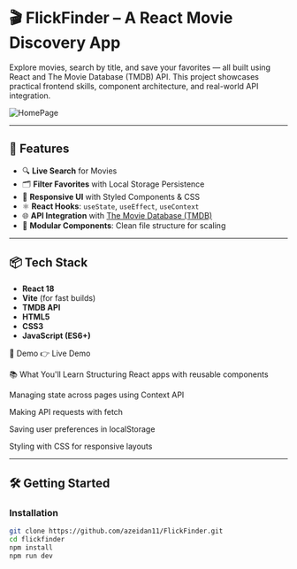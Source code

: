 # 🎬 FlickFinder – A React Movie Discovery App

Explore movies, search by title, and save your favorites — all built using React and The Movie Database (TMDB) API. This project showcases practical frontend skills, component architecture, and real-world API integration.

![HomePage](https://github.com/user-attachments/assets/a3e31376-b56b-4bd4-a77c-364d551d637e)

---

## 🚀 Features

- 🔍 **Live Search** for Movies
- 🗂️ **Filter Favorites** with Local Storage Persistence
- 🎨 **Responsive UI** with Styled Components & CSS
- ⚛️ **React Hooks**: `useState`, `useEffect`, `useContext`
- 🌐 **API Integration** with [The Movie Database (TMDB)](https://www.themoviedb.org/)
- 📁 **Modular Components**: Clean file structure for scaling

---

## 📦 Tech Stack

- **React 18**
- **Vite** (for fast builds)
- **TMDB API**
- **HTML5**
- **CSS3**
- **JavaScript (ES6+)**

🎥 Demo
👉 Live Demo


📚 What You'll Learn
Structuring React apps with reusable components

Managing state across pages using Context API

Making API requests with fetch 

Saving user preferences in localStorage

Styling with CSS for responsive layouts


---

## 🛠️ Getting Started

### Installation

```bash
git clone https://github.com/azeidan11/FlickFinder.git
cd flickfinder
npm install
npm run dev

